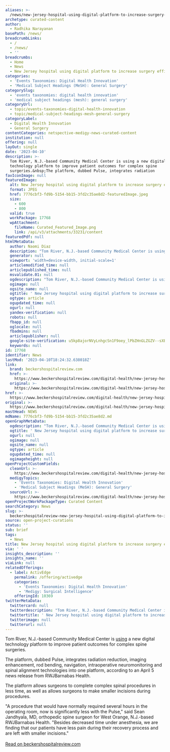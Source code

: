 ```yaml
---
aliases: >-
  /news/new-jersey-hospital-using-digital-platform-to-increase-surgery-efficiency
archetype: curated-content
author:
  - Radhika Narayanan
basePath: /news/
breadcrumbLinks:
  - /
  - /news/
  - ''
breadcrumbs:
  - Home
  - News
  - New Jersey hospital using digital platform to increase surgery efficiency
categories:
  - 'Events Taxonomies: Digital Health Innovation'
  - 'Medical Subject Headings (MeSH): General Surgery'
categorySlug:
  - 'events taxonomies: digital health innovation'
  - 'medical subject headings (mesh): general surgery'
categoryUrl:
  - topic/events-taxonomies-digital-health-innovation
  - topic/medical-subject-headings-mesh-general-surgery
categoryLabel:
  - Digital Health Innovation
  - General Surgery
contentCategories: netspective-medigy-news-curated-content
institution: null
offering: null
layOut: single
date: '2023-04-10'
description: >-
  Tom River, N.J.-based Community Medical Center is using a new digital
  technology platform to improve patient outcomes for complex spine
  surgeries.&nbsp;The platform, dubbed Pulse, integrates radiation
favIconImage: null
featuredImage:
  alt: New Jersey hospital using digital platform to increase surgery efficiency
  format: JPEG
  href: 7776cbf3-fd9b-5154-bb15-3fd2c35ae8d2-featuredImage.jpeg
  size:
    - 600
    - 800
  valid: true
  workPackage: 17768
  wpAttachment:
    fileName: Curated_Featured_Image.png
    link: /api/v3/attachments/33231/content
featuredPdf: null
htmlMetaData:
  author: Naomi Diaz
  description: "Tom River, N.J.-based Community Medical Center is using a new digital technology platform to improve patient outcomes for complex spine surgeries.\_"
  generator: null
  viewport: 'width=device-width, initial-scale=1'
  articlemodified_time: null
  articlepublished_time: null
  msvalidate.01: null
  ogdescription: "Tom River, N.J.-based Community Medical Center is using a new digital technology platform to improve patient outcomes for complex spine surgeries.\_"
  ogimage: null
  ogsite_name: null
  ogtitle: ' New Jersey hospital using digital platform to increase surgery efficiency'
  ogtype: article
  ogupdated_time: null
  ogurl: null
  yandex-verification: null
  robots: null
  fbapp_id: null
  oglocale: null
  fbadmins: null
  articlepublisher: null
  google-site-verification: u5kp8ajorNVyLnhgcSn1F9oey_lPbZHnGLZGZV--sXE
  keywords: null
id: 17768
identifier: News
lastMod: '2023-04-10T18:24:32.638018Z'
link:
  brand: beckershospitalreview.com
  href: >-
    https://www.beckershospitalreview.com/digital-health/new-jersey-hospital-using-digital-platform-to-increase-surgery-efficiency.html
  original: >-
    https://www.beckershospitalreview.com/digital-health/new-jersey-hospital-using-digital-platform-to-increase-surgery-efficiency.html
href: >-
  https://www.beckershospitalreview.com/digital-health/new-jersey-hospital-using-digital-platform-to-increase-surgery-efficiency.html
original: >-
  https://www.beckershospitalreview.com/digital-health/new-jersey-hospital-using-digital-platform-to-increase-surgery-efficiency.html
mastHead: NEWS
mdName: 7776cbf3-fd9b-5154-bb15-3fd2c35ae8d2.md
openGraphMetaData:
  ogdescription: "Tom River, N.J.-based Community Medical Center is using a new digital technology platform to improve patient outcomes for complex spine surgeries.\_"
  ogtitle: ' New Jersey hospital using digital platform to increase surgery efficiency'
  ogurl: null
  ogimage: null
  ogsite_name: null
  ogtype: article
  ogupdated_time: null
  ogimageheight: null
openProjectCustomFields:
  cleanUrl: >-
    https://www.beckershospitalreview.com/digital-health/new-jersey-hospital-using-digital-platform-to-increase-surgery-efficiency.html
  medigyTopics:
    - 'Events Taxonomies: Digital Health Innovation'
    - 'Medical Subject Headings (MeSH): General Surgery'
  sourceUrl: >-
    https://www.beckershospitalreview.com/digital-health/new-jersey-hospital-using-digital-platform-to-increase-surgery-efficiency.html
openProjectWorkPackageType: Curated Content
searchCategory: News
slug: >-
  beckershospitalreview-new-jersey-hospital-using-digital-platform-to-increase-surgery-efficiency
source: open-project-curations
status: ''
sub: brief
tags:
  - News
title: New Jersey hospital using digital platform to increase surgery efficiency
via: ' '
insights_description: ''
insights_name: ''
viaLink: null
relatedOfferings:
  - label: ActivEdge
    permalink: /offering/activedge
    categories:
      - 'Events Taxonomies: Digital Health Innovation'
      - 'Medigy: Surgical Intelligence'
    offeringId: 10369
twitterMetaData:
  twittercard: null
  twitterdescription: "Tom River, N.J.-based Community Medical Center is using a new digital technology platform to improve patient outcomes for complex spine surgeries.\_"
  twittertitle: ' New Jersey hospital using digital platform to increase surgery efficiency'
  twitterimage: null
  twitterurl: null
---
```

<p>Tom River, N.J.-based Community Medical Center is <a href="https://www.rwjbh.org/blog/2023/april/community-medical-center-welcomes-pulse-platform/">using</a> a new digital technology platform to improve patient outcomes for complex spine surgeries.&nbsp;</p><p>The platform, dubbed Pulse, integrates radiation reduction, imaging enhancement, rod bending, navigation, intraoperative neuromonitoring and spinal alignment technologies into one platform, according to an April 5 news release from RWJBarnabas Health.&nbsp;</p><p>The platform allows surgeons to complete complex spinal procedures in less time, as well as allows surgeons to make smaller incisions during procedures.&nbsp;</p><p>"A procedure that would have normally required several hours in the operating room, now is significantly less with the Pulse," said Sean Jandhyala, MD, orthopedic spine surgeon for West Orange, N.J.-based RWJBarnabas Health. "Besides decreased time under anesthesia, we are finding that our patients have less pain during their recovery process and are left with smaller incisions."<br><br><a href="https://www.beckershospitalreview.com/digital-health/new-jersey-hospital-using-digital-platform-to-increase-surgery-efficiency.html">Read on beckershospitalreview.com</a></p>